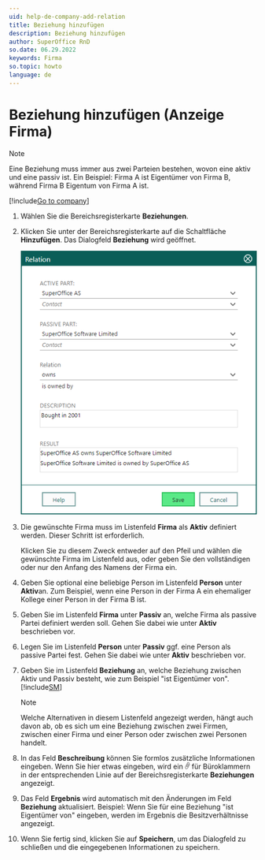 ```yaml
---
uid: help-de-company-add-relation
title: Beziehung hinzufügen
description: Beziehung hinzufügen
author: SuperOffice RnD
so.date: 06.29.2022
keywords: Firma
so.topic: howto
language: de
---
```


# Beziehung hinzufügen (Anzeige Firma)

> [!NOTE]
> Eine Beziehung muss immer aus zwei Parteien bestehen, wovon eine aktiv und eine passiv ist. Ein Beispiel: Firma A ist Eigentümer von Firma B, während Firma B Eigentum von Firma A ist.

[!include[Go to company](../../learn/includes/goto-company.md)]

1. Wählen Sie die Bereichsregisterkarte **Beziehungen**.

1. Klicken Sie unter der Bereichsregisterkarte auf die Schaltfläche **Hinzufügen**. Das Dialogfeld **Beziehung** wird geöffnet.

    ![Dialogfeld Beziehungen -screenshot][img2]

1. Die gewünschte Firma muss im Listenfeld **Firma** als **Aktiv** definiert werden. Dieser Schritt ist erforderlich.

    Klicken Sie zu diesem Zweck entweder auf den Pfeil und wählen die gewünschte Firma im Listenfeld aus, oder geben Sie den vollständigen oder nur den Anfang des Namens der Firma ein.

1. Geben Sie optional eine beliebige Person im Listenfeld **Person** unter **Aktiv**an. Zum Beispiel, wenn eine Person in der Firma A ein ehemaliger Kollege einer Person in der Firma B ist.

1. Geben Sie im Listenfeld **Firma** unter **Passiv** an, welche Firma als passive Partei definiert werden soll. Gehen Sie dabei wie unter **Aktiv** beschrieben vor.

1. Legen Sie im Listenfeld **Person** unter **Passiv** ggf. eine Person als passive Partei fest. Gehen Sie dabei wie unter **Aktiv** beschrieben vor.

1. Geben Sie im Listenfeld **Beziehung** an, welche Beziehung zwischen Aktiv und Passiv besteht, wie zum Beispiel "ist Eigentümer von". [!include[SM](../../learn/includes/are-defined-sm.md)]

    > [!NOTE]
    > Welche Alternativen in diesem Listenfeld angezeigt werden, hängt auch davon ab, ob es sich um eine Beziehung zwischen zwei Firmen, zwischen einer Firma und einer Person oder zwischen zwei Personen handelt.

1. In das Feld **Beschreibung** können Sie formlos zusätzliche Informationen eingeben. Wenn Sie hier etwas eingeben, wird ein ![Symbol][img1] für Büroklammern in der entsprechenden Linie auf der Bereichsregisterkarte **Beziehungen** angezeigt.

1. Das Feld **Ergebnis** wird automatisch mit den Änderungen im Feld **Beziehung** aktualisiert. Beispiel: Wenn Sie für eine Beziehung "ist Eigentümer von" eingeben, werden im Ergebnis die Besitzverhältnisse angezeigt.

1. Wenn Sie fertig sind, klicken Sie auf **Speichern**, um das Dialogfeld zu schließen und die eingegebenen Informationen zu speichern.

<!-- Referenced links -->

<!-- Referenced images -->
[img1]: ../../../media/icons/binders.png
[img2]: ../../../media/loc/en/company/relation.png
